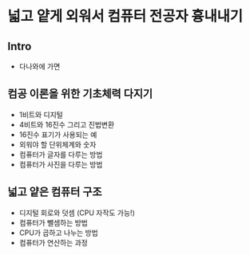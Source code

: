 # 넓고 얕게 외워서 컴퓨터 전공자 흉내내기

## Intro

- 다나와에 가면

## 컴공 이론을 위한 기초체력 다지기

- 1비트와 디지털
- 4비트와 16진수 그리고 진법변환
- 16진수 표기가 사용되는 예
- 외워야 할 단위체계와 숫자
- 컴퓨터가 글자를 다루는 방법
- 컴퓨터가 사진을 다루는 방법

## 넓고 얕은 컴퓨터 구조

- 디지털 회로와 덧셈 (CPU 자작도 가능!)
- 컴퓨터가 뺄셈하는 방법
- CPU가 곱하고 나누는 방법
- 컴퓨터가 연산하는 과정
